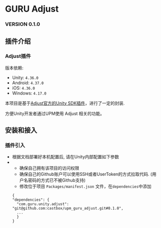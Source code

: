 # GURU Adjust

### VERSION 0.1.0

## 插件介绍

### <b>Adjust插件</b>

版本依赖:
- Unity: `4.36.0`
- Android: `4.37.0`
- iOS: `4.36.0`
- Windows: `4.17.0`


本项目是基于[Adjust官方的Unity SDK插件](https://github.com/adjust/unity_sdk)，进行了一定的封装.

方便Unity开发者通过UPM使用 Adjust 相关的功能。





## 安装和接入


### 插件引入

- 根据文档部署好本机配置后, 请在Unity内部配置如下参数
- - 确保自己拥有该项目的访问权限
  - 确保自己的Github账户可以使用SSH或者UserToken的方式拉取代码. (用户名密码的方式已不被Github支持)
  - 修改位于项目 `Packages/manifest.json` 文件，在`dependencies`中添加
  ```
  {
  "dependencies": {
    "com.guru.unity.adjust": "git@github.com:castbox/upm_guru_adjust.git#0.1.0",
    ...
    }
  }
  ```